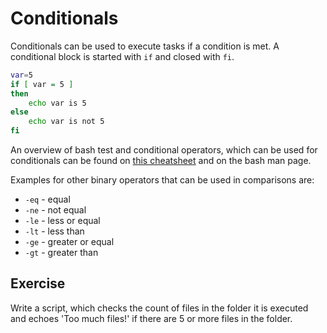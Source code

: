 # Conditionals
Conditionals can be used to execute tasks if a condition is met. A conditional block is started with `if` and closed with `fi`. 

~~~~~ bash
var=5
if [ var = 5 ]
then
    echo var is 5
else
    echo var is not 5
fi
~~~~~

An overview of bash test and conditional operators, which can be used for conditionals can be found on [this cheatsheet](https://kapeli.com/cheat_sheets/Bash_Test_Operators.docset/Contents/Resources/Documents/index) and on the bash man page.

Examples for other binary operators that can be used in comparisons are:
- `-eq` - equal
- `-ne` - not equal
- `-le` - less or equal
- `-lt` - less than
- `-ge` - greater or equal
- `-gt` - greater than

## Exercise
Write a script, which checks the count of files in the folder it is executed and echoes 'Too much files!' if there are 5 or more files in the folder.